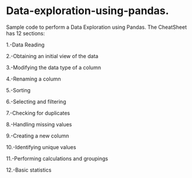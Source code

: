 # Data-exploration-using-pandas.
Sample code to perform a Data Exploration using Pandas.
The CheatSheet has 12 sections:

1.-Data Reading

2.-Obtaining an initial view of the data

3.-Modifying the data type of a column

4.-Renaming a column

5.-Sorting

6.-Selecting and filtering

7.-Checking for duplicates

8.-Handling missing values

9.-Creating a new column

10.-Identifying unique values

11.-Performing calculations and groupings

12.-Basic statistics
